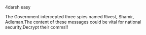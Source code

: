 4darsh easy

The Government intercepted three spies named Rivest, Shamir, Adleman.The content of these messages could be vital for national security,Decrypt their comms!!
